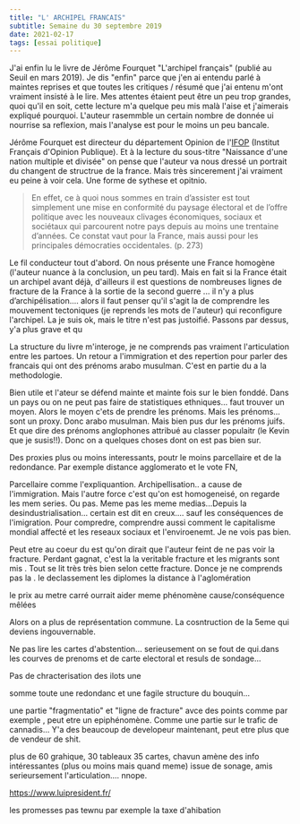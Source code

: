 ```yaml
---
title: "L' ARCHIPEL FRANCAIS"
subtitle: Semaine du 30 septembre 2019
date: 2021-02-17
tags: [essai politique]
---
```


J'ai enfin lu le livre de Jérôme Fourquet "L'archipel français" (publié au Seuil en mars 2019). Je dis "enfin" parce que j'en ai entendu parlé à maintes reprises et que toutes les critiques / résumé que j'ai entenu m'ont vraiment insisté à le lire. Mes attentes étaient peut être un peu trop grandes, quoi qu'il en soit, cette lecture m'a quelque peu mis malà l'aise et j'aimerais expliqué pourquoi. L'auteur rasemmble un certain nombre de donnée ui nourrise sa reflexion, mais l'analyse est pour le moins un peu bancale. 

Jérôme Fourquet est directeur du département Opinion de l'[IFOP](https://www.ifop.com/) (Institut Français d'Opinion Publique). Et à la lecture du sous-titre "Naissance d'une nation multiple et divisée" on pense que l'auteur va nous dressé un portrait du changent de structrue de la france. Mais très sincerement j'ai vraiment eu peine à voir cela. Une forme de sythese et opitnio. 


> En effet, ce à quoi nous sommes en train d’assister est tout simplement une mise en conformité du paysage électoral et de l’offre politique avec les nouveaux clivages économiques, sociaux et sociétaux qui parcourent notre pays depuis au moins une trentaine d’années. Ce constat vaut pour la France, mais aussi pour les principales démocraties occidentales. (p. 273)


Le fil conducteur tout d'abord. On nous présente une France homogène (l'auteur nuance à la conclusion, un peu tard). Mais en fait si la France était un archipel avant déjà, d'ailleurs il est questions de nombreuses lignes de fracture de la France à la sortie de la second guerre ...  il n'y a plus d’archipélisation.... alors il faut penser qu'il s'agit la de comprendre les mouvement tectoniques  (je reprends les mots de l'auteur) qui reconfigure l'archipel. La je suis ok, mais le titre n'est pas justoifié. Passons par dessus, y'a plus grave et qu

La structure du livre m'interoge, je ne comprends pas vraiment l'articulation entre les partoes. Un retour a l'immigration et des repertion pour parler des francais qui ont des prénoms arabo musulman. C'est en partie du a la methodologie. 

Bien utile et l'ateur se défend mainte et mainte fois sur le bien fonddé. Dans un pays ou on ne peut pas faire de statistiques ethniques... faut trouver un moyen. Alors le moyen c'ets de prendre les prénoms. Mais les prénoms... sont un proxy. Donc arabo musulman. Mais bien pus dur les prénoms juifs. Et que dire des prénoms anglophones attribué au classer populaitr (le Kevin que je susis!!). Donc on a quelques choses dont on est pas bien sur. 

Des proxies plus ou moins interessants, poutr le moins parcellaire et de la redondance. Par exemple distance agglomerato et le vote FN,

Parcellaire comme l'expliquantion. Archipellisation.. a cause de l'immigration. Mais l'autre force c'est qu'on est homogeneisé, on regarde les mem series. Ou pas. Meme pas les meme medias...Depuis la desindustrialisation... certain est dit en creux.... sauf les conséquences de l'imigration. Pour compredre, comprendre aussi comment le capitalisme mondial affecté et les reseaux sociaux et l'enviroenemt. Je ne vois pas bien. 

Peut etre au coeur du est qu'on dirait que l'auteur feint de ne pas voir la fracture. Perdant gagnat, c'est la la veritable fracture et les migrants sont mis . Tout se lit très très bien selon cette fracture. Donce je ne comprends pas la . le declassement les diplomes la distance à l'aglomération

le prix au metre carré ourrait aider
meme phénomène cause/conséquence mêlées

Alors on a plus de représentation commune. La cosntruction de la 5eme qui deviens ingouvernable.

Ne pas lire les cartes d'abstention... serieusement on se fout de qui.dans les courves de prenoms et  de carte electoral et resuls de sondage...

Pas de chracterisation des ilots une 

somme toute une redondanc et une fagile structure du bouquin...

une partie "fragmentatio" et "ligne de fracture" avce des points comme par exemple , peut etre un epiphénomène. Comme une partie sur le trafic de cannadis... Y'a des beaucoup de developeur maintenant, peut etre plus que de vendeur de shit. 

plus de 60 grahique, 30 tableaux 35 cartes, chavun amène des info intéressantes (plus ou moins mais quand meme) issue de sonage, amis serieursement l'articulation.... nnope.

https://www.luipresident.fr/

les promesses pas tewnu par exemple la taxe d'ahibation